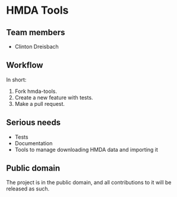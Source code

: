 # HMDA Tools

## Team members

* Clinton Dreisbach

## Workflow

In short:

1. Fork hmda-tools.
2. Create a new feature with tests.
3. Make a pull request.

## Serious needs

* Tests
* Documentation
* Tools to manage downloading HMDA data and importing it

## Public domain

The project is in the public domain, and all contributions to it will be
released as such.